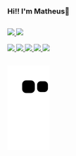 ### Hi!! I'm  Matheus:wave:

##

<div>
  <a href="https://github.com/MatheusAraripe">
  <img height="150em" src="https://github-readme-stats.vercel.app/api?username=MatheusAraripe&show_icons=true&theme=nightowl&include_all_commits=true&count_private=true" style="max-width:100%;" />
  <img height="130em" src="https://github-readme-stats.vercel.app/api/top-langs/?username=MatheusAraripe&layout=compact&langs_count=7&theme=nightowl" style="max-width:100%;"/>
</div>

  
 <div>
 <br>
   <img src="https://cdn.jsdelivr.net/gh/devicons/devicon/icons/python/python-plain.svg" height = "30" />
   <img src="https://cdn.jsdelivr.net/gh/devicons/devicon/icons/c/c-original.svg"  height = "30" />
   <img src="https://cdn.jsdelivr.net/gh/devicons/devicon/icons/react/react-original.svg" height = "30"/>
   <img src="https://cdn.jsdelivr.net/gh/devicons/devicon/icons/ruby/ruby-plain.svg" height = "30"/>  
   <img src="https://cdn.jsdelivr.net/gh/devicons/devicon/icons/javascript/javascript-plain.svg" height = "30"/>    
</div>

##

![snake gif](https://github.com/MatheusAraripe/MatheusAraripe/blob/output/github-contribution-grid-snake.svg)

